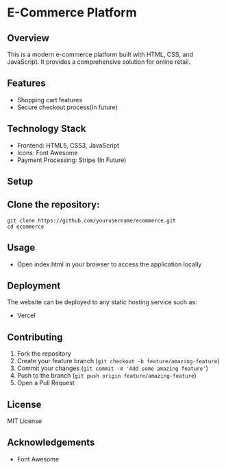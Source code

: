 # E-Commerce Platform

## Overview
This is a modern e-commerce platform built with HTML, CSS, and JavaScript. It provides a comprehensive solution for online retail.

## Features
- Shopping cart  features
- Secure checkout process(In future)

## Technology Stack
- Frontend: HTML5, CSS3, JavaScript
- Icons: Font Awesome
- Payment Processing: Stripe (In Future)



## Setup
## Clone the repository:
   ```
   git clone https://github.com/yourusername/ecommerce.git
   cd ecommerce
   ```


## Usage
- Open index.html in your browser to access the application locally



## Deployment
The website can be deployed to any static hosting service such as:
- Vercel

## Contributing
1. Fork the repository
2. Create your feature branch (`git checkout -b feature/amazing-feature`)
3. Commit your changes (`git commit -m 'Add some amazing feature'`)
4. Push to the branch (`git push origin feature/amazing-feature`)
5. Open a Pull Request

## License
MIT License


## Acknowledgements
- Font Awesome
